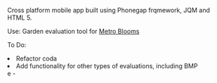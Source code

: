 Cross platform mobile app built using Phonegap frqmework, JQM and HTML 5.

Use: Garden evaluation tool for <a href="http://www.metroblooms.org">Metro Blooms</a>

To Do: 
<li>Refactor coda</li>
<li>Add functionality for other types of evaluations, including BMP</li>e
- 

